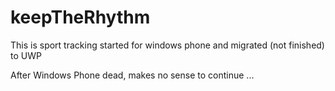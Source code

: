 # keepTheRhythm

This is sport tracking started for windows phone and migrated (not finished) to UWP

After Windows Phone dead, makes no sense to continue ...
